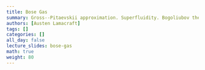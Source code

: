 ```yaml
---
title: Bose Gas
summary: Gross--Pitaevskii approximation. Superfluidity. Bogoliubov theory.
authors: [Austen Lamacraft]
tags: []
categories: []
all_day: false
lecture_slides: bose-gas
math: true
weight: 80
---
```

